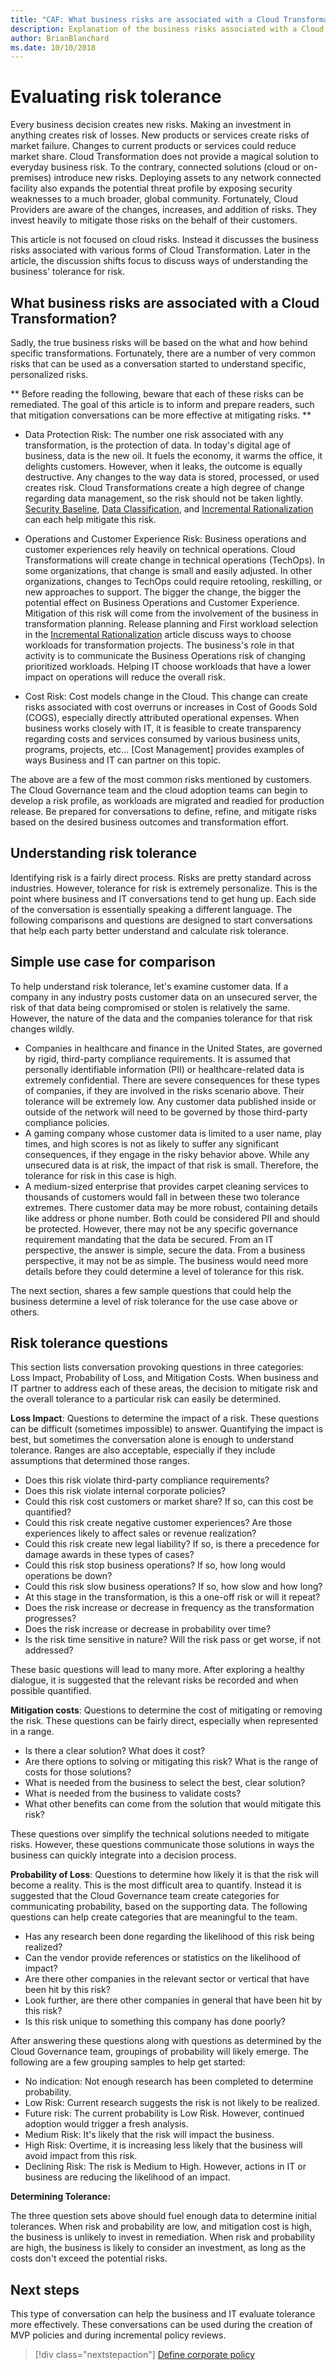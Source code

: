 ```yaml
---
title: "CAF: What business risks are associated with a Cloud Transformation?"
description: Explanation of the business risks associated with a Cloud Transformation?
author: BrianBlanchard
ms.date: 10/10/2018
---
```


# Evaluating risk tolerance

Every business decision creates new risks. Making an investment in anything creates risk of losses. New products or services create risks of market failure. Changes to current products or services could reduce market share. Cloud Transformation does not provide a magical solution to everyday business risk. To the contrary, connected solutions (cloud or on-premises) introduce new risks. Deploying assets to any network connected facility also expands the potential threat profile by exposing security weaknesses to a much broader, global community. Fortunately, Cloud Providers are aware of the changes, increases, and addition of risks. They invest heavily to mitigate those risks on the behalf of their customers.

This article is not focused on cloud risks. Instead it discusses the business risks associated with various forms of Cloud Transformation. Later in the article, the discussion shifts focus to discuss ways of understanding the business' tolerance for risk.

<!-- markdownlint-disable MD026 -->

## What business risks are associated with a Cloud Transformation?

Sadly, the true business risks will be based on the what and how behind specific transformations. Fortunately, there are a number of very common risks that can be used as a conversation started to understand specific, personalized risks.

** Before reading the following, beware that each of these risks can be remediated. The goal of this article is to inform and prepare readers, such that mitigation conversations can be more effective at mitigating risks. **

* Data Protection Risk: The number one risk associated with any transformation, is the protection of data. In today's digital age of business, data is the new oil. It fuels the economy, it warms the office, it delights customers. However, when it leaks, the outcome is equally destructive. Any changes to the way data is stored, processed, or used creates risk. Cloud Transformations create a high degree of change regarding data management, so the risk should not be taken lightly. [Security Baseline](../security-baseline/overview.md), [Data Classification](./what-is-data-classification.md), and [Incremental Rationalization](../../digital-estate/rationalize.md#incremental-rationalization) can each help mitigate this risk.

* Operations and Customer Experience Risk: Business operations and customer experiences rely heavily on technical operations. Cloud Transformations will create change in technical operations (TechOps). In some organizations, that change is small and easily adjusted. In other organizations, changes to TechOps could require retooling, reskilling, or new approaches to support. The bigger the change, the bigger the potential effect on Business Operations and Customer Experience. Mitigation of this risk will come from the involvement of the business in transformation planning. Release planning and First workload selection in the [Incremental Rationalization](../../digital-estate/rationalize.md#incremental-rationalization) article discuss ways to choose workloads for transformation projects. The business's role in that activity is to communicate the Business Operations risk of changing prioritized workloads. Helping IT choose workloads that have a lower impact on operations will reduce the overall risk.

* Cost Risk: Cost models change in the Cloud. This change can create risks associated with cost overruns or increases in Cost of Goods Sold (COGS), especially directly attributed operational expenses. When business works closely with IT, it is feasible to create transparency regarding costs and services consumed by various business units, programs, projects, etc... [Cost Management] provides examples of ways Business and IT can partner on this topic.

The above are a few of the most common risks mentioned by customers. The Cloud Governance team and the cloud adoption teams can begin to develop a risk profile, as workloads are migrated and readied for production release. Be prepared for conversations to define, refine, and mitigate risks based on the desired business outcomes and transformation effort.

## Understanding risk tolerance

Identifying risk is a fairly direct process. Risks are pretty standard across industries. However, tolerance for risk is extremely personalize. This is the point where business and IT conversations tend to get hung up. Each side of the conversation is essentially speaking a different language. The following comparisons and questions are designed to start conversations that help each party better understand and calculate risk tolerance.

## Simple use case for comparison

To help understand risk tolerance, let's examine customer data. If a company in any industry posts customer data on an unsecured server, the risk of that data being compromised or stolen is relatively the same. However, the nature of the data and the companies tolerance for that risk changes wildly.

* Companies in healthcare and finance in the United States, are governed by rigid, third-party compliance requirements. It is assumed that personally identifiable information (PII) or healthcare-related data is extremely confidential. There are severe consequences for these types of companies, if they are involved in the risks scenario above. Their tolerance will be extremely low. Any customer data published inside or outside of the network will need to be governed by those third-party compliance policies.
* A gaming company whose customer data is limited to a user name, play times, and high scores is not as likely to suffer any significant consequences, if they engage in the risky behavior above. While any unsecured data is at risk, the impact of that risk is small. Therefore, the tolerance for risk in this case is high.
* A medium-sized enterprise that provides carpet cleaning services to thousands of customers would fall in between these two tolerance extremes. There customer data may be more robust, containing details like address or phone number. Both could be considered PII and should be protected. However, there may not be any specific governance requirement mandating that the data be secured. From an IT perspective, the answer is simple, secure the data. From a business perspective, it may not be as simple. The business would need more details before they could determine a level of tolerance for this risk.

The next section, shares a few sample questions that could help the business determine a level of risk tolerance for the use case above or others.

## Risk tolerance questions

This section lists conversation provoking questions in three categories: Loss Impact, Probability of Loss, and Mitigation Costs. When business and IT partner to address each of these areas, the decision to mitigate risk and the overall tolerance to a particular risk can easily be determined.

**Loss Impact**: Questions to determine the impact of a risk. These questions can be difficult (sometimes impossible) to answer. Quantifying the impact is best, but sometimes the conversation alone is enough to understand tolerance. Ranges are also acceptable, especially if they include assumptions that determined those ranges.

* Does this risk violate third-party compliance requirements?
* Does this risk violate internal corporate policies?
* Could this risk cost customers or market share? If so, can this cost be quantified?
* Could this risk create negative customer experiences? Are those experiences likely to affect sales or revenue realization?
* Could this risk create new legal liability? If so, is there a precedence for damage awards in these types of cases?
* Could this risk stop business operations? If so, how long would operations be down?
* Could this risk slow business operations? If so, how slow and how long?
* At this stage in the transformation, is this a one-off risk or will it repeat?
* Does the risk increase or decrease in frequency as the transformation progresses?
* Does the risk increase or decrease in probability over time?
* Is the risk time sensitive in nature? Will the risk pass or get worse, if not addressed?

These basic questions will lead to many more. After exploring a healthy dialogue, it is suggested that the relevant risks be recorded and when possible quantified.

**Mitigation costs**: Questions to determine the cost of mitigating or removing the risk. These questions can be fairly direct, especially when represented in a range.

* Is there a clear solution? What does it cost?
* Are there options to solving or mitigating this risk? What is the range of costs for those solutions?
* What is needed from the business to select the best, clear solution?
* What is needed from the business to validate costs?
* What other benefits can come from the solution that would mitigate this risk?

These questions over simplify the technical solutions needed to mitigate risks. However, these questions communicate those solutions in ways the business can quickly integrate into a decision process.

**Probability of Loss**: Questions to determine how likely it is that the risk will become a reality. This is the most difficult area to quantify. Instead it is suggested that the Cloud Governance team create categories for communicating probability, based on the supporting data. The following questions can help create categories that are meaningful to the team.

* Has any research been done regarding the likelihood of this risk being realized?
* Can the vendor provide references or statistics on the likelihood of impact?
* Are there other companies in the relevant sector or vertical that have been hit by this risk?
* Look further, are there other companies in general that have been hit by this risk?
* Is this risk unique to something this company has done poorly?

After answering these questions along with questions as determined by the Cloud Governance team, groupings of probability will likely emerge. The following are a few grouping samples to help get started:

* No indication: Not enough research has been completed to determine probability.
* Low Risk: Current research suggests the risk is not likely to be realized.
* Future risk: The current probability is Low Risk. However, continued adoption would trigger a fresh analysis.
* Medium Risk: It's likely that the risk will impact the business.
* High Risk: Overtime, it is increasing less likely that the business will avoid impact from this risk.
* Declining Risk: The risk is Medium to High. However, actions in IT or business are reducing the likelihood of an impact.

**Determining Tolerance:**

The three question sets above should fuel enough data to determine initial tolerances. When risk and probability are low, and mitigation cost is high, the business is unlikely to invest in remediation. When risk and probability are high, the business is likely to consider an investment, as long as the costs don't exceed the potential risks.

## Next steps

This type of conversation can help the business and IT evaluate tolerance more effectively. These conversations can be used during the creation of MVP policies and during incremental policy reviews.

> [!div class="nextstepaction"]
> [Define corporate policy](./define-policy.md)
